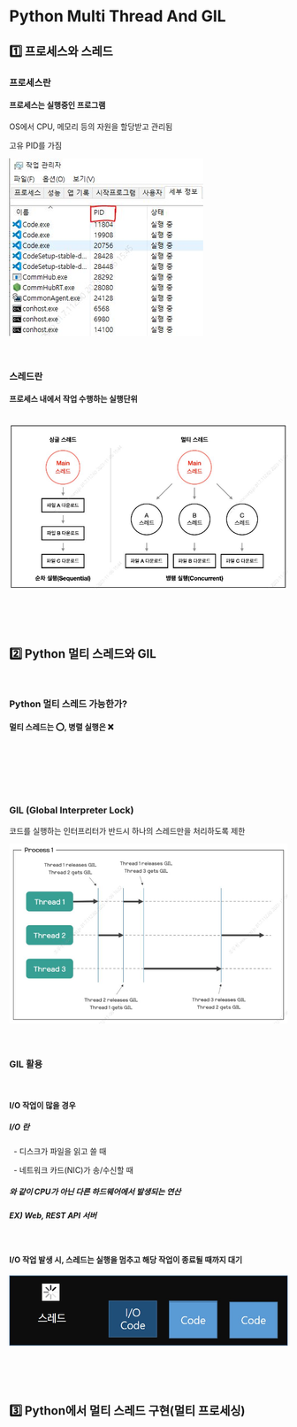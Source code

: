 <h1>Python Multi Thread And GIL</h1>
<h2>1️⃣ 프로세스와 스레드</h2>
<h3>프로세스란</h3>
<h4>프로세스는 실행중인 프로그램</h4>
<p>OS에서 CPU, 메모리 등의 자원을 할당받고 관리됨</p>
<p>고유 PID를 가짐</p>
<img src="./Process.JPG">
<br><br><br>
<h3>스레드란</h3>
<h4>프로세스 내에서 작업 수행하는 실행단위</h4>
<br>
<img src="./Thread.JPG">
<br><br><br><br><br>
<h2>2️⃣ Python 멀티 스레드와 GIL</h2>
<br>
<h3>Python 멀티 스레드 가능한가?</h3>
<h4>멀티 스레드는 ⭕, 병렬 실행은 ❌</h4>

<br><br><br><br><br>
<h3>GIL (Global Interpreter Lock)</h3>
<p>코드를 실행하는 인터프리터가 반드시 하나의 스레드만을 처리하도록 제한</p>
<img src="./PythonGIL.JPG">
<br><br><br>
<h3>GIL 활용</h3>
<br>
<h4>I/O 작업이 많을 경우</h4>
<h5>I/O 란</h5>
<p>&nbsp; - 디스크가 파일을 읽고 쓸 때</p>
<p>&nbsp; - 네트워크 카드(NIC)가 송/수신할 때</p>
<h5>와 같이 CPU가 아닌 다른 하드웨어에서 발생되는 연산</h5>
<h5>EX) Web, REST API 서버 </h5>
<br>
<h4>I/O 작업 발생 시, 스레드는 실행을 멈추고 해당 작업이 종료될 때까지 대기</h4>
<img src="./IOThread.jpg">
<br><br><br><br><br>

<h2>3️⃣ Python에서 멀티 스레드 구현(멀티 프로세싱)</h2>

